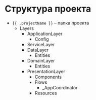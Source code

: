 # Структура проекта
- `{{ .projectName }}` – папка проекта
  - Layers
    - ApplicationLayer
      - Config
    - ServiceLayer
    - DataLayer
      - Entities
    - DomainLayer
      - Entities
    - PresentationLayer
      - Components
      - Flows
        - _AppCoordinator
      - Resources
